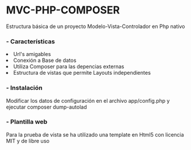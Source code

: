 <h1>MVC-PHP-COMPOSER</h1>

<p>Estructura básica de un proyecto Modelo-Vista-Controlador en Php nativo</p>

<h3> - Características</h3
<ul>
    <li>Url's amigables</li>
    <li>Conexión a Base de datos</li>
    <li>Utiliza Composer para las depencias externas</li>
    <li>Estructura de vistas que permite Layouts independientes</li>
</ul>

<h3> - Instalación</h3>
<p>Modificar los datos de configuración en el archivo app/config.php y ejecutar composer dump-autolad</p>

<h3> - Plantilla web</h3>
<p>Para la prueba de vista se ha utilizado una template en Html5 con licencia MIT y de libre uso</p>